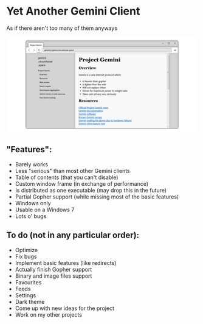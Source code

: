 # Yet Another Gemini Client

As if there aren't too many of them anyways

![Screenshot](previews/Screenshot%201.png)

## "Features":

- Barely works
- Less "serious" than most other Gemini clients
- Table of contents (that you can't disable)
- Custom window frame (in exchange of performance)
- Is distributed as one executable (may drop this in the future)
- Partial Gopher support (while missing most of the basic features)
- Windows only
- Usable on a Windows 7
- Lots o' bugs

## To do (not in any particular order):

- Optimize
- Fix bugs
- Implement basic features (like redirects)
- Actually finish Gopher support
- Binary and image files support
- Favourites
- Feeds
- Settings
- Dark theme
- Come up with new ideas for the project
- Work on my other projects